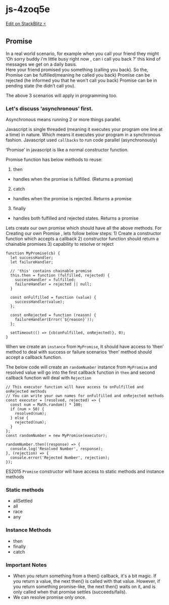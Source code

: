 # js-4zoq5e

[Edit on StackBlitz ⚡️](https://stackblitz.com/edit/js-4zoq5e)

<h2>Promise</h2>

<article>In a real world scenario, 
for example when you call your friend they might ‘Oh sorry buddy i'm little busy right now , can i call you back ?’ this kind of messages we get on a daily basis.
<section>
Here your friend promised you something (calling you back). 
So the, 
Promise can be fulfilled(meaning he called you back)
Promise can be rejected (he informed you that he won't call you back)
Promise can be in pending state (he didn’t call you).

The above 3 scenarios will apply in programming too.
</section>
<section>
<h3> Let's discuss ‘asynchronous’ first.</h3> 
Asynchronous means running 2 or more things parallel.

Javascript is single threaded (meaning it executes your program one line at a time) in nature. Which means it executes your program in a synchronous fashion. Javascript used `callbacks` to run code parallel (asynchronously)  
</section>
</article>
<section>
‘Promise’ in javascript is like a normal constructor function.  

Promise function has below methods to reuse:
1) then
  - handles when the promise is fulfilled. (Returns a promise)
2) catch
  - handles when the promise is rejected. Returns a promise
3) finally 
  - handles both fulfilled and rejected states. Returns a promise
</section>

<article>
Lets create our own promise which should have all the above methods.
For Creating our own Promise , 
lets follow below steps:
1) Create a constructor function which accepts a callback
2) constructor function should return a chainable promises
3) capability to resolve or reject

```
function MyPromise(cb) {
  let successHandler;
  let failureHandler;

  // 'this' contains chainable promise
  this.then = function (fulfilled, rejected) {
    successHandler = fulfilled;
    failureHandler = rejected || null;
  }

  const onFulfilled = function (value) {
    successHandler(value);
  };

  const onRejected = function (reason) {
    failureHandler(Error(`${reason}`));
  };

  setTimeout(() => {cb(onFulfilled, onRejected)}, 0);
}
```

When we create an `instance` from `MyPromise`, It should have access to ’then’ method to deal with success or failure scenarios
‘then’ method should accept a callback function.


The below code will create an `randomNumber` instance from `MyPromise` and resolved value will go into the first callback function in `then` and second callback function will deal with `Rejection`

```
// This executor function will have access to onFulfilled and onRejected methods
// You can write your own names for onFulfilled and onRejected methods
const executor = (resolved, rejected) => {
  const num = Math.random() * 100;
  if (num > 50) {
    resolved(num);
  } else {
    rejected(num);
  }
};
const randomNumber = new MyPromise(executor);

randomNumber.then((response) => {
  console.log('Resolved Number', response);
}, (rejection) => {
  console.error('Rejected Number', rejection);
});
```











ES2015 `Promise` constructor will have access to 
static methods and instance methods

### Static methods
- allSettled
- all
- race
- any

### Instance Methods
- then
- finally
- catch

### Important Notes
- When you return something from a then() callback, it's a bit magic. If you return a value, the next then() is called with that value. However, if you return something promise-like, the next then() waits on it, and is only called when that promise settles (succeeds/fails).
- We can resolve promise only once.